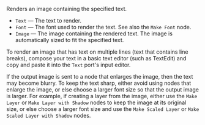 Renders an image containing the specified text.

   - `Text` — The text to render.
   - `Font` — The font used to render the text.  See also the `Make Font` node.
   - `Image` — The image containing the rendered text.  The image is automatically sized to fit the specified text.

To render an image that has text on multiple lines (text that contains line breaks), compose your text in a basic text editor (such as TextEdit) and copy and paste it into the `Text` port's input editor.

If the output image is sent to a node that enlarges the image, then the text may become blurry. To keep the text sharp, either avoid using nodes that enlarge the image, or else choose a larger font size so that the output image is larger. For example, if creating a layer from the image, either use the `Make Layer` or `Make Layer with Shadow` nodes to keep the image at its original size, or else choose a larger font size and use the `Make Scaled Layer` or `Make Scaled Layer with Shadow` nodes.
